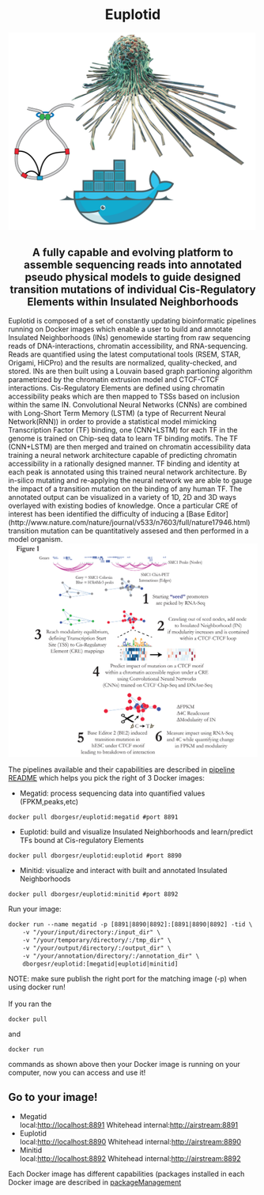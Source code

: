 
<h1><center>Euplotid</center></h1>
<img src="src/graphical_abstract.png" style="width: 500px;">
<h2><center> A fully capable and evolving platform to assemble sequencing reads into annotated pseudo physical models to guide designed transition mutations of individual Cis-Regulatory Elements within Insulated Neighborhoods</center></h2>
Euplotid is composed of a set of constantly updating bioinformatic pipelines running on Docker images which enable a user to build and annotate Insulated Neighborhoods (INs) genomewide starting from raw sequencing reads of DNA-interactions, chromatin accessibility, and RNA-sequencing. Reads are quantified using the latest computational tools (RSEM, STAR, Origami, HiCPro) and the results are normalized, quality-checked, and stored. INs are then built using a Louvain based graph partioning algorithm parametrized by the chromatin extrusion model and CTCF-CTCF interactions. Cis-Regulatory Elements are defined using chromatin accessibility peaks which are then mapped to TSSs based on inclusion within the same IN. Convolutional Neural Networks (CNNs) are combined with Long-Short Term Memory (LSTM) (a type of Recurrent Neural Network(RNN)) in order to provide a statistical model mimicking Transcription Factor (TF) binding, one (CNN+LSTM) for each TF in the genome is trained on Chip-seq data to learn TF binding motifs.  The TF (CNN+LSTM) are then merged and trained on chromatin accessibility data training a neural network architecture capable of predicting chromatin accessibility in a rationally designed manner. TF binding and identity at each peak is annotated using this trained neural network architecture. By in-silico mutating and re-applying the neural network we are able to gauge the impact of a transition mutation on the binding of any human TF. The annotated output can be visualized in a variety of 1D, 2D and 3D ways overlayed with existing bodies of knowledge. Once a particular CRE of interest has been identified the difficulty of inducing a [Base Editor](http://www.nature.com/nature/journal/v533/n7603/full/nature17946.html) transition mutation can be quantitatively assesed and then performed in a model organism. 
<img src="src/fig1_overview.png" style="width: 5=800px;">

The pipelines available and their capabilities are described in [pipeline README](pipelines/README.ipynb) which helps you pick the right of 3 Docker images:
* Megatid: process sequencing data into quantified values (FPKM,peaks,etc)
~~~ 
docker pull dborgesr/euplotid:megatid #port 8891 
~~~
* Euplotid: build and visualize Insulated Neighborhoods and learn/predict TFs bound at Cis-regulatory Elements
~~~
docker pull dborgesr/euplotid:euplotid #port 8890
~~~
* Minitid: visualize and interact with built and annotated Insulated Neighborhoods
~~~
docker pull dborgesr/euplotid:minitid #port 8892
~~~

Run your image:<br>
~~~
docker run --name megatid -p [8891|8890|8892]:[8891|8890|8892] -tid \
	-v "/your/input/directory:/input_dir" \
	-v "/your/temporary/directory/:/tmp_dir" \
	-v "/your/output/directory/:/output_dir" \
	-v "/your/annotation/directory/:/annotation_dir" \
	dborgesr/euplotid:[megatid|euplotid|minitid]
~~~
NOTE: make sure publish the right port for the matching image (-p) when using docker run! <br><br>
If you ran the 
~~~
docker pull 
~~~ 
and 
~~~ 
docker run
~~~ 
commands as shown above then your Docker image is running on your computer, now you can access and use it!
## Go to your image!
* Megatid <br> local:[http://localhost:8891](http://localhost:8891) Whitehead internal:[http://airstream:8891](http://airstream:8891)
* Euplotid <br> local:[http://localhost:8890](http://localhost:8890) Whitehead internal:[http://airstream:8890](http://airstream:8890)
* Minitid <br> local:[http://localhost:8892](http://localhost:8892) Whitehead internal:[http://airstream:8892](http://airstream:8892)

Each Docker image has different capabilities (packages installed in each Docker image are described in [packageManagement](pipelines/packageManagement.ipynb) 


```python

```
